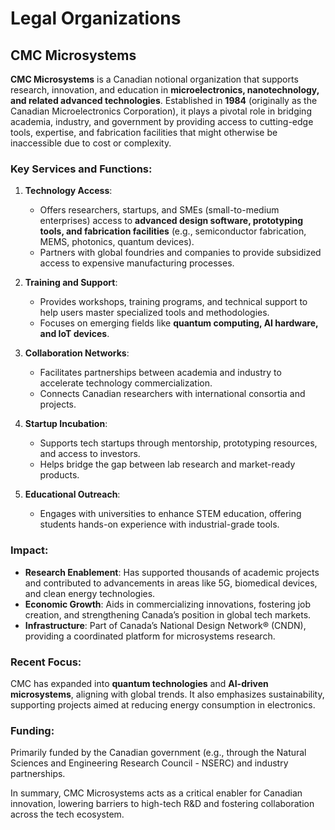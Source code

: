 # Legal Organizations

## **CMC Microsystems**

**CMC Microsystems** is a Canadian notional organization that supports research, innovation, and education in **microelectronics, nanotechnology, and related advanced technologies**. Established in **1984** (originally as the Canadian Microelectronics Corporation), it plays a pivotal role in bridging academia, industry, and government by providing access to cutting-edge tools, expertise, and fabrication facilities that might otherwise be inaccessible due to cost or complexity.

### Key Services and Functions:
1. **Technology Access**:  
   - Offers researchers, startups, and SMEs (small-to-medium enterprises) access to **advanced design software, prototyping tools, and fabrication facilities** (e.g., semiconductor fabrication, MEMS, photonics, quantum devices).  
   - Partners with global foundries and companies to provide subsidized access to expensive manufacturing processes.

2. **Training and Support**:  
   - Provides workshops, training programs, and technical support to help users master specialized tools and methodologies.  
   - Focuses on emerging fields like **quantum computing, AI hardware, and IoT devices**.

3. **Collaboration Networks**:  
   - Facilitates partnerships between academia and industry to accelerate technology commercialization.  
   - Connects Canadian researchers with international consortia and projects.

4. **Startup Incubation**:  
   - Supports tech startups through mentorship, prototyping resources, and access to investors.  
   - Helps bridge the gap between lab research and market-ready products.

5. **Educational Outreach**:  
   - Engages with universities to enhance STEM education, offering students hands-on experience with industrial-grade tools.

### Impact:
- **Research Enablement**: Has supported thousands of academic projects and contributed to advancements in areas like 5G, biomedical devices, and clean energy technologies.  
- **Economic Growth**: Aids in commercializing innovations, fostering job creation, and strengthening Canada’s position in global tech markets.  
- **Infrastructure**: Part of Canada’s National Design Network® (CNDN), providing a coordinated platform for microsystems research.

### Recent Focus:
CMC has expanded into **quantum technologies** and **AI-driven microsystems**, aligning with global trends. It also emphasizes sustainability, supporting projects aimed at reducing energy consumption in electronics.

### Funding:
Primarily funded by the Canadian government (e.g., through the Natural Sciences and Engineering Research Council - NSERC) and industry partnerships.

In summary, CMC Microsystems acts as a critical enabler for Canadian innovation, lowering barriers to high-tech R&D and fostering collaboration across the tech ecosystem.
